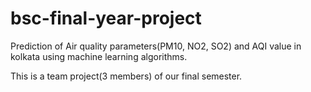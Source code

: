 # bsc-final-year-project
Prediction of Air quality parameters(PM10, NO2, SO2) and AQI value in kolkata using machine learning algorithms.

This is a team project(3 members) of our final semester. 

